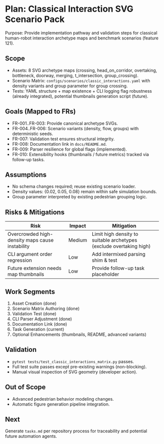 # Plan: Classical Interaction SVG Scenario Pack

Purpose: Provide implementation pathway and validation steps for classical human-robot interaction archetype maps and benchmark scenarios (feature 121).

## Scope
- Assets: 8 SVG archetype maps (crossing, head_on_corridor, overtaking, bottleneck, doorway, merging, t_intersection, group_crossing).
- Scenario Matrix: `configs/scenarios/classic_interactions.yaml` with density variants and group parameter for group crossing.
- Tests: YAML structure + map existence + CLI logging flag robustness (already integrated), potential thumbnails generation script (future).

## Goals (Mapped to FRs)
- FR-001..FR-003: Provide canonical archetype SVGs.
- FR-004..FR-006: Scenario variants (density, flow, groups) with deterministic seeds.
- FR-007: Validation test ensures structural integrity.
- FR-008: Documentation link in `docs/README.md`.
- FR-009: Parser resilience for global flags (implemented).
- FR-010: Extensibility hooks (thumbnails / future metrics) tracked via follow-up tasks.

## Assumptions
- No schema changes required; reuse existing scenario loader.
- Density values: {0.02, 0.05, 0.08} remain within safe simulation bounds.
- Group parameter interpreted by existing pedestrian grouping logic.

## Risks & Mitigations
| Risk | Impact | Mitigation |
|------|--------|-----------|
| Overcrowded high-density maps cause instability | Medium | Limit high density to suitable archetypes (exclude overtaking high) |
| CLI argument order regression | Low | Add intermixed parsing shim & test | 
| Future extension needs map thumbnails | Low | Provide follow-up task placeholder |

## Work Segments
1. Asset Creation (done)
2. Scenario Matrix Authoring (done)
3. Validation Test (done)
4. CLI Parser Adjustment (done)
5. Documentation Link (done)
6. Task Generation (current)
7. Optional Enhancements (thumbnails, README, advanced variants)

## Validation
- `pytest tests/test_classic_interactions_matrix.py` passes.
- Full test suite passes except pre-existing warnings (non-blocking).
- Manual visual inspection of SVG geometry (developer action).

## Out of Scope
- Advanced pedestrian behavior modeling changes.
- Automatic figure generation pipeline integration.

## Next
Generate `tasks.md` per repository process for traceability and potential future automation agents.
